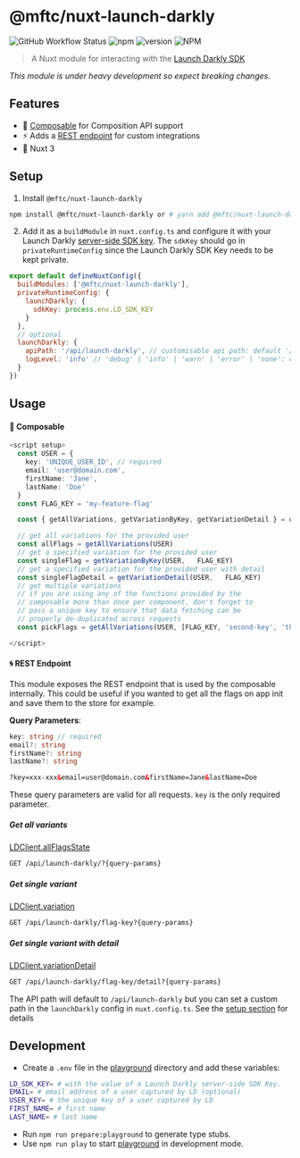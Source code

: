 # @mftc/nuxt-launch-darkly

![GitHub Workflow Status](https://img.shields.io/github/workflow/status/rebeccarich/nuxt-launch-darkly/Tests) ![npm](https://img.shields.io/npm/dt/@mftc/nuxt-launch-darkly) ![version](https://img.shields.io/npm/v/@mftc/nuxt-launch-darkly) ![NPM](https://img.shields.io/npm/l/@mftc/nuxt-launch-darkly)

> A Nuxt module for interacting with the [Launch Darkly SDK](https://docs.launchdarkly.com/sdk/server-side/node-js)

_This module is under heavy development so expect breaking changes._

## Features

- 🌈 [Composable](#-composable) for Composition API support
- ⚡️ Adds a [REST endpoint](#-rest-endpoint) for custom integrations
- 💯 Nuxt 3

## Setup

1. Install `@mftc/nuxt-launch-darkly`

```bash
npm install @mftc/nuxt-launch-darkly or # yarn add @mftc/nuxt-launch-darkly
```

2. Add it as a `buildModule` in `nuxt.config.ts` and configure it with your Launch Darkly [server-side SDK key](https://app.launchdarkly.com/settings/projects).
   The `sdkKey` should go in `privateRuntimeConfig` since the Launch Darkly SDK Key needs to be kept private.

```js
export default defineNuxtConfig({
  buildModules: ['@mftc/nuxt-launch-darkly'],
  privateRuntimeConfig: {
    launchDarkly: {
      sdkKey: process.env.LD_SDK_KEY
    }
  },
  // optional
  launchDarkly: {
    apiPath: '/api/launch-darkly', // customisable api path: default '/api/launch-darkly'
    logLevel: 'info' // 'debug' | 'info' | 'warn' | 'error' | 'none': default 'info'
  }
})
```

## Usage

#### 🧩 Composable

```ts
<script setup>
  const USER = {
    key: 'UNIQUE_USER_ID', // required
    email: 'user@domain.com',
    firstName: 'Jane',
    lastName: 'Doe'
  }
  const FLAG_KEY = 'my-feature-flag'

  const { getAllVariations, getVariationByKey, getVariationDetail } = useLaunchDarkly()

  // get all variations for the provided user
  const allFlags = getAllVariations(USER)
  // get a specified variation for the provided user
  const singleFlag = getVariationByKey(USER,   FLAG_KEY)
  // get a specified variation for the provided user with detail
  const singleFlagDetail = getVariationDetail(USER,   FLAG_KEY)
  // get multiple variations
  // if you are using any of the functions provided by the
  // composable more than once per component, don't forget to
  // pass a unique key to ensure that data fetching can be
  // properly de-duplicated across requests
  const pickFlags = getAllVariations(USER, [FLAG_KEY, 'second-key', 'third-key'], 'unique-key')

</script>
```

#### 🌀 REST Endpoint

This module exposes the REST endpoint that is used by the composable internally. This could be useful if you wanted to get all the flags on app init and save them to the store for example.

**Query Parameters**:

```ts
key: string // required
email?: string
firstName?: string
lastName?: string
```

```html
?key=xxx-xxx&email=user@domain.com&firstName=Jane&lastName=Doe
```

These query parameters are valid for all requests. `key` is the only required parameter.

##### Get all variants

[LDClient.allFlagsState](https://launchdarkly.github.io/node-server-sdk/interfaces/_launchdarkly_node_server_sdk_.LDClient.html#allFlagsState)

```html
GET /api/launch-darkly/?{query-params}
```

##### Get single variant

[LDClient.variation](https://launchdarkly.github.io/node-server-sdk/interfaces/_launchdarkly_node_server_sdk_.LDClient.html#variation)

```html
GET /api/launch-darkly/flag-key?{query-params}
```

##### Get single variant with detail

[LDClient.variationDetail](https://launchdarkly.github.io/node-server-sdk/interfaces/_launchdarkly_node_server_sdk_.LDClient.html#variationDetail)

```html
GET /api/launch-darkly/flag-key/detail?{query-params}
```

The API path will default to `/api/launch-darkly` but you can set a custom path in the `launchDarkly` config in `nuxt.config.ts`. See the [setup section](#setup) for details

## Development

- Create a `.env` file in the [playground](./playground) directory and add these variables:

```bash
LD_SDK_KEY= # with the value of a Launch Darkly server-side SDK Key.
EMAIL= # email address of a user captured by LD (optional)
USER_KEY= # the unique key of a user captured by LD
FIRST_NAME= # first name
LAST_NAME= # last name
```

- Run `npm run prepare:playground` to generate type stubs.
- Use `npm run play` to start [playground](./playground) in development mode.
